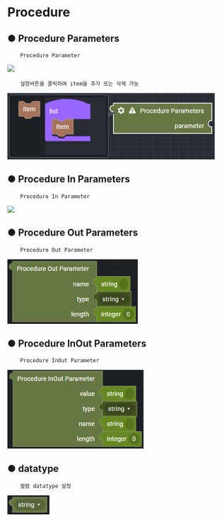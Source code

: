 # Procedure

## ● Procedure Parameters

        Procedure Parameter

![](https://gblobscdn.gitbook.com/assets%2F-Mbu2DYo1jNucxn3cJIz%2F-MdoLQ1VxvPHQ3CUqbr5%2F-MdoSxjVxbQ3VxIF8fnE%2Fimage.png?alt=media&token=2630a046-88e0-40a3-a0af-259bc55b8f73)

        설정버튼을 클릭하여 item을 추가 또는 삭제 가능

![](../../../img/assets/image%20%28283%29.png)

## ● Procedure In Parameters

        Procedure In Parameter

![](https://gblobscdn.gitbook.com/assets%2F-Mbu2DYo1jNucxn3cJIz%2F-MdoLQ1VxvPHQ3CUqbr5%2F-MdoT1C2wGixDsztugi7%2Fimage.png?alt=media&token=71be4084-f7c2-4988-b6d1-8dcb3b027c14)

## ● Procedure Out Parameters

        Procedure Out Parameter

![](../../../img/assets/image%20%28279%29.png)

## ● Procedure InOut Parameters

        Procedure InOut Parameter

![](../../../img/assets/image%20%28295%29.png)

## ● datatype

        컬럼 datatype 설정

![type : string, integer, boolean, null, cursor](../../../img/assets/image%20%28223%29.png)

